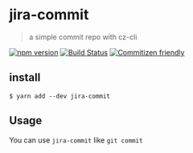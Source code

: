 # jira-commit
> a simple commit repo with cz-cli 
    

[![npm version](https://img.shields.io/npm/v/jira-commit.svg?style=flat-square)](https://www.npmjs.org/package/jira-commit)
[![Build Status](https://img.shields.io/travis/likun7981/jira-commit.svg?style=flat-square)](https://travis-ci.org/likun7981/jira-commit)
[![Commitizen friendly](https://img.shields.io/badge/commitizen-friendly-brightgreen.svg?style=flat-square)](http://commitizen.github.io/cz-cli/)

## install
```
$ yarn add --dev jira-commit
```

## Usage

You can use `jira-commit` like `git commit`
